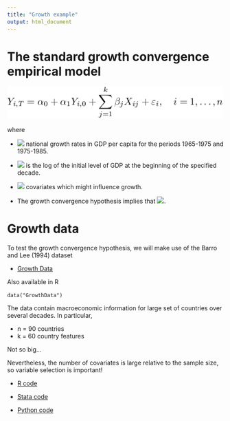 ```yaml
---
title: "Growth example"
output: html_document
---
```


# The standard growth convergence empirical model

<img src="https://github.com/albarran/TopicsCausalInference/raw/main/descarga.png">

where 

  - <img src="https://render.githubusercontent.com/render/math?math=Y_{i,T}"> national growth rates in GDP per capita for the periods 1965-1975 and 1975-1985.

  - <img src="https://render.githubusercontent.com/render/math?math=Y_{i,0}"> is the log of the initial level of GDP at the beginning of the specified decade.

  - <img src="https://render.githubusercontent.com/render/math?math=X_{ij}"> covariates which might influence growth.


* The growth convergence hypothesis implies that <img src="https://render.githubusercontent.com/render/math?math=\alpha_1<0">.


# Growth data

To test the growth convergence hypothesis, we will make use of the Barro and Lee (1994) dataset

  * [Growth Data](https://github.com/albarran/TopicsCausalInference/raw/main/data/GrowthData.csv)

Also available in R

```
data("GrowthData")
```

The data contain macroeconomic information for large set of countries over several decades. In particular,

- n = 90 countries
- k = 60 country features

Not so big...

Nevertheless, the number of covariates is large relative to the sample size, so variable selection is important!


   * [R code](https://github.com/albarran/TopicsCausalInference/blob/main/code/Growth.R)
   
   * [Stata code](https://github.com/albarran/TopicsCausalInference/blob/main/code/growth.do)

   * [Python code](https://github.com/albarran/TopicsCausalInference/blob/main/code/growth.do)   
   
   